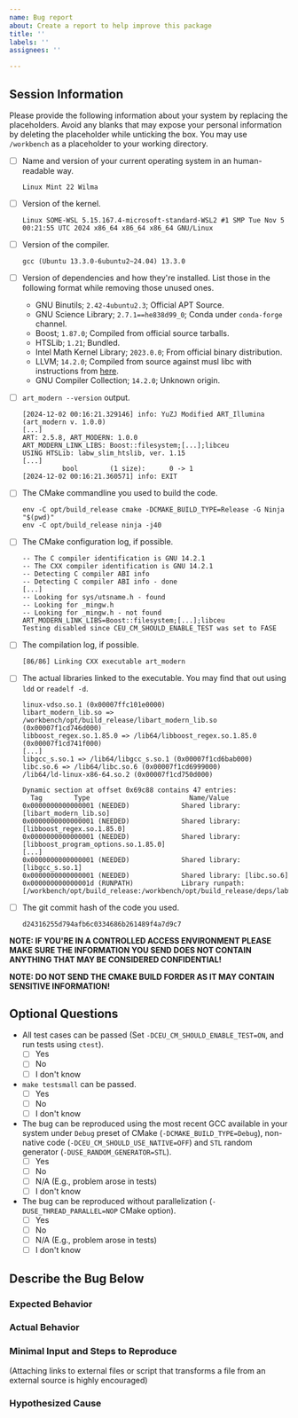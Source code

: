 ```yaml
---
name: Bug report
about: Create a report to help improve this package
title: ''
labels: ''
assignees: ''

---
```


## Session Information

Please provide the following information about your system by replacing the placeholders. Avoid any blanks that may expose your personal information by deleting the placeholder while unticking the box. You may use `/workbench` as a placeholder to your working directory.

- [ ] Name and version of your current operating system in an human-readable way.

  `Linux Mint 22 Wilma`

- [ ] Version of the kernel.

  ```text
  Linux SOME-WSL 5.15.167.4-microsoft-standard-WSL2 #1 SMP Tue Nov 5 00:21:55 UTC 2024 x86_64 x86_64 x86_64 GNU/Linux
  ```

- [ ] Version of the compiler.

  ```text
  gcc (Ubuntu 13.3.0-6ubuntu2~24.04) 13.3.0
  ```

- [ ] Version of dependencies and how they're installed. List those in the following format while removing those unused ones.

  - GNU Binutils; `2.42-4ubuntu2.3`; Official APT Source.
  - GNU Science Library; `2.7.1==he838d99_0`; Conda under `conda-forge` channel.
  - Boost; `1.87.0`; Compiled from official source tarballs.
  - HTSLib; `1.21`; Bundled.
  - Intel Math Kernel Library; `2023.0.0`; From official binary distribution.
  - LLVM; `14.2.0`; Compiled from source against musl libc with instructions from [here](https://wiki.musl-libc.org/building-llvm.html).
  - GNU Compiler Collection; `14.2.0`; Unknown origin.

- [ ] `art_modern --version` output.

  ```text
  [2024-12-02 00:16:21.329146] info: YuZJ Modified ART_Illumina (art_modern v. 1.0.0)
  [...]
  ART: 2.5.8, ART_MODERN: 1.0.0
  ART_MODERN_LINK_LIBS: Boost::filesystem;[...];libceu
  USING HTSLib: labw_slim_htslib, ver. 1.15
  [...]
            bool        (1 size):      0 -> 1
  [2024-12-02 00:16:21.360571] info: EXIT
  ```

- [ ] The CMake commandline you used to build the code.

  ```shell
  env -C opt/build_release cmake -DCMAKE_BUILD_TYPE=Release -G Ninja "$(pwd)"
  env -C opt/build_release ninja -j40
  ```

- [ ] The CMake configuration log, if possible.

  ```text
  -- The C compiler identification is GNU 14.2.1
  -- The CXX compiler identification is GNU 14.2.1
  -- Detecting C compiler ABI info
  -- Detecting C compiler ABI info - done
  [...]
  -- Looking for sys/utsname.h - found
  -- Looking for _mingw.h
  -- Looking for _mingw.h - not found
  ART_MODERN_LINK_LIBS=Boost::filesystem;[...];libceu
  Testing disabled since CEU_CM_SHOULD_ENABLE_TEST was set to FASE
  ```

- [ ] The compilation log, if possible.

  ```text
  [86/86] Linking CXX executable art_modern
  ```

- [ ] The actual libraries linked to the executable. You may find that out using `ldd` or `readelf -d`.

  ```text
  linux-vdso.so.1 (0x00007ffc101e0000)
  libart_modern_lib.so => /workbench/opt/build_release/libart_modern_lib.so (0x00007f1cd746d000)
  libboost_regex.so.1.85.0 => /lib64/libboost_regex.so.1.85.0 (0x00007f1cd741f000)
  [...]
  libgcc_s.so.1 => /lib64/libgcc_s.so.1 (0x00007f1cd6bab000)
  libc.so.6 => /lib64/libc.so.6 (0x00007f1cd6999000)
  /lib64/ld-linux-x86-64.so.2 (0x00007f1cd750d000)
  ```

  ```text
  Dynamic section at offset 0x69c88 contains 47 entries:
    Tag        Type                         Name/Value
  0x0000000000000001 (NEEDED)             Shared library: [libart_modern_lib.so]
  0x0000000000000001 (NEEDED)             Shared library: [libboost_regex.so.1.85.0]
  0x0000000000000001 (NEEDED)             Shared library: [libboost_program_options.so.1.85.0]
  [...]
  0x0000000000000001 (NEEDED)             Shared library: [libgcc_s.so.1]
  0x0000000000000001 (NEEDED)             Shared library: [libc.so.6]
  0x000000000000001d (RUNPATH)            Library runpath: [/workbench/opt/build_release:/workbench/opt/build_release/deps/labw_slim_htslib:/workbench/opt/build_release/deps/slim_libceu]
  ```

- [ ] The git commit hash of the code you used.

  ```text
  d24316255d794afb6c0334686b261489f4a7d9c7
  ```

**NOTE: IF YOU'RE IN A CONTROLLED ACCESS ENVIRONMENT PLEASE MAKE SURE THE INFORMATION YOU SEND DOES NOT CONTAIN ANYTHING THAT MAY BE CONSIDERED CONFIDENTIAL!**

**NOTE: DO NOT SEND THE CMAKE BUILD FORDER AS IT MAY CONTAIN SENSITIVE INFORMATION!**

## Optional Questions

- All test cases can be passed (Set `-DCEU_CM_SHOULD_ENABLE_TEST=ON`, and run tests using `ctest`).
  - [ ] Yes
  - [ ] No
  - [ ] I don't know
- `make testsmall` can be passed.
  - [ ] Yes
  - [ ] No
  - [ ] I don't know
- The bug can be reproduced using the most recent GCC available in your system under `Debug` preset of CMake (`-DCMAKE_BUILD_TYPE=Debug`), non-native code (`-DCEU_CM_SHOULD_USE_NATIVE=OFF`) and `STL` random generator (`-DUSE_RANDOM_GENERATOR=STL`).
  - [ ] Yes
  - [ ] No
  - [ ] N/A (E.g., problem arose in tests)
  - [ ] I don't know
- The bug can be reproduced without parallelization (`-DUSE_THREAD_PARALLEL=NOP` CMake option).
  - [ ] Yes
  - [ ] No
  - [ ] N/A (E.g., problem arose in tests)
  - [ ] I don't know

## Describe the Bug Below

### Expected Behavior

### Actual Behavior

### Minimal Input and Steps to Reproduce

(Attaching links to external files or script that transforms a file from an external source is highly encouraged)

### Hypothesized Cause
